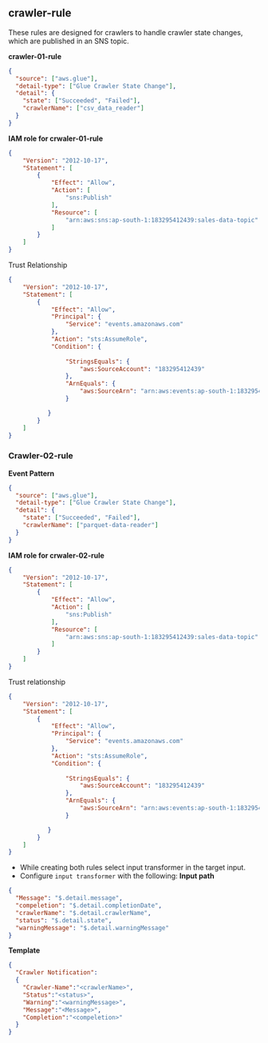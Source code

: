 ## crawler-rule

These rules are designed for crawlers to handle crawler state changes, which are published in an SNS topic.

**crawler-01-rule**
```json
{
  "source": ["aws.glue"],
  "detail-type": ["Glue Crawler State Change"],
  "detail": {
    "state": ["Succeeded", "Failed"],
    "crawlerName": ["csv_data_reader"]
  }
}
```
**IAM role for crwaler-01-rule**
```json
{
    "Version": "2012-10-17",
    "Statement": [
        {
            "Effect": "Allow",
            "Action": [
                "sns:Publish"
            ],
            "Resource": [
                "arn:aws:sns:ap-south-1:183295412439:sales-data-topic"
            ]
        }
    ]
}
```

Trust Relationship
```json
{
    "Version": "2012-10-17",
    "Statement": [
        {
            "Effect": "Allow",
            "Principal": {
                "Service": "events.amazonaws.com"
            },
            "Action": "sts:AssumeRole",
            "Condition": {
                
                "StringsEquals": {
                    "aws:SourceAccount": "183295412439"
                },
                "ArnEquals": {
                    "aws:SourceArn": "arn:aws:events:ap-south-1:183295412439:rule/crawler-01-rule"
                }

           }
        }
    ]
}
```

### Crawler-02-rule
**Event Pattern**
```json
{
  "source": ["aws.glue"],
  "detail-type": ["Glue Crawler State Change"],
  "detail": {
    "state": ["Succeeded", "Failed"],
    "crawlerName": ["parquet-data-reader"]
  }
}
```
**IAM role for crwaler-02-rule**
```json
{
    "Version": "2012-10-17",
    "Statement": [
        {
            "Effect": "Allow",
            "Action": [
                "sns:Publish"
            ],
            "Resource": [
                "arn:aws:sns:ap-south-1:183295412439:sales-data-topic"
            ]
        }
    ]
}
```

Trust relationship

```json
{
    "Version": "2012-10-17",
    "Statement": [
        {
            "Effect": "Allow",
            "Principal": {
                "Service": "events.amazonaws.com"
            },
            "Action": "sts:AssumeRole",
            "Condition": {
                
                "StringsEquals": {
                    "aws:SourceAccount": "183295412439"
                },
                "ArnEquals": {
                    "aws:SourceArn": "arn:aws:events:ap-south-1:183295412439:rule/crawler-02-rule"
                }

           }
        }
    ]
}
```

* While  creating both rules select input transformer in  the target input.
* Configure  `input transformer` with the following:
  **Input path**
```json
{
  "Message": "$.detail.message",
  "compeletion": "$.detail.completionDate",
  "crawlerName": "$.detail.crawlerName",
  "status": "$.detail.state",
  "warningMessage": "$.detail.warningMessage"
}
```
**Template**
```json
{
  "Crawler Notification":
  {
    "Crawler-Name":"<crawlerName>",
    "Status":"<status>",
    "Warning":"<warningMessage>",
    "Message":"<Message>",
    "Completion":"<compeletion>"
  }
}
```

